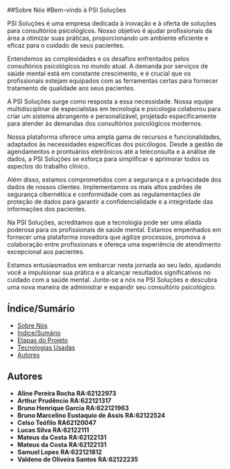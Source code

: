 ##Sobre Nós
#Bem-vindo à PSI Soluções

PSI Soluções é uma empresa dedicada à inovação e à oferta de soluções para consultórios psicológicos. Nosso objetivo é ajudar profissionais da área a otimizar suas práticas, proporcionando um ambiente eficiente e eficaz para o cuidado de seus pacientes.

Entendemos as complexidades e os desafios enfrentados pelos consultórios psicológicos no mundo atual. A demanda por serviços de saúde mental está em constante crescimento, e é crucial que os profissionais estejam equipados com as ferramentas certas para fornecer tratamento de qualidade aos seus pacientes.

A PSI Soluções surge como resposta a essa necessidade. Nossa equipe multidisciplinar de especialistas em tecnologia e  psicologia colaborou para criar um sistema abrangente e personalizável, projetado especificamente para atender às demandas dos consultórios psicológicos modernos.

Nossa plataforma oferece uma ampla gama de recursos e funcionalidades, adaptados às necessidades específicas dos psicólogos. Desde a gestão de agendamentos e prontuários eletrônicos até a teleconsulta e a análise de dados, a PSI Soluções se esforça para simplificar e aprimorar todos os aspectos do trabalho clínico.

Além disso, estamos comprometidos com a segurança e a privacidade dos dados de nossos clientes. Implementamos os mais altos padrões de segurança cibernética e conformidade com as regulamentações de proteção de dados para garantir a confidencialidade e a integridade das informações dos pacientes.

Na PSI Soluções, acreditamos que a tecnologia pode ser uma aliada poderosa para os profissionais de saúde mental. Estamos empenhados em fornecer uma plataforma inovadora que agilize processos, promova a colaboração entre profissionais e ofereça uma experiência de atendimento excepcional aos pacientes.

Estamos entusiasmados em embarcar nesta jornada ao seu lado, ajudando você a impulsionar sua prática e a alcançar resultados 
significativos no cuidado com a saúde mental. Junte-se a nós na PSI Soluções e descubra uma nova maneira de administrar e expandir seu consultório psicológico.

## Índice/Sumário

* [Sobre Nós](#Sobre-Nós) 
* [Índice/Sumário](#Índice-/-Sumário)
* [Etapas do Projeto](#Etapas-do-Projeto)
* [Tecnologias Usadas](#Tecnologias-Usadas)
* [Autores](#Autores)

## Autores

 - **Aline Pereira Rocha** **RA:62122973**
 - **Arthur Prudêncio** **RA:622121317**
 - **Bruno Henrique Garcia** **RA:622121963**
 - **Bruno Marcelino Eustaquio de Assis** **RA:62122524**
 - **Celso Teófilo** **RA62120047**
 - **Lucas Silva** **RA:62122111**
 - **Mateus da Costa** **RA:62122131**
 - **Mateus da Costa** **RA:62122131**
 - **Samuel Lopes** **RA:622121812**
 - **Valdeno de Oliveira Santos** **RA:62122235**

